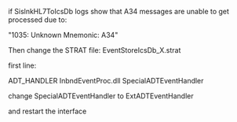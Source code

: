 if SislnkHL7ToIcsDb logs show that A34 messages are unable to get processed due to:

"1035: Unknown Mnemonic: A34"

Then change the STRAT file: EventStoreIcsDb_X.strat

first line:

ADT_HANDLER 			InbndEventProc.dll 		SpecialADTEventHandler

change SpecialADTEventHandler to ExtADTEventHandler

and restart the interface
